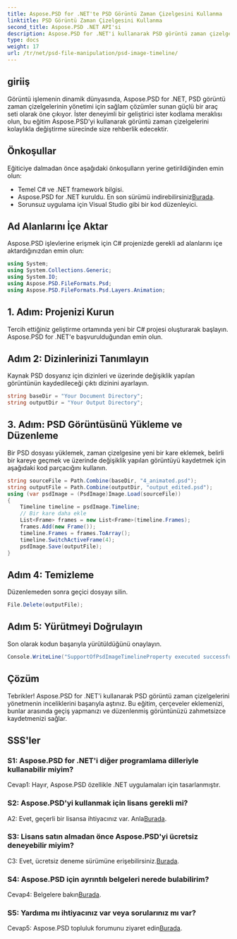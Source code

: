 ```yaml
---
title: Aspose.PSD for .NET'te PSD Görüntü Zaman Çizelgesini Kullanma
linktitle: PSD Görüntü Zaman Çizelgesini Kullanma
second_title: Aspose.PSD .NET API'si
description: Aspose.PSD for .NET'i kullanarak PSD görüntü zaman çizelgelerini zahmetsizce yönetmeyi öğrenin. Çerçeve ekleyin, sorunsuzca geçiş yapın ve görüntü düzenleme becerilerinizi geliştirin.
type: docs
weight: 17
url: /tr/net/psd-file-manipulation/psd-image-timeline/
---
```

## giriiş
Görüntü işlemenin dinamik dünyasında, Aspose.PSD for .NET, PSD görüntü zaman çizelgelerinin yönetimi için sağlam çözümler sunan güçlü bir araç seti olarak öne çıkıyor. İster deneyimli bir geliştirici ister kodlama meraklısı olun, bu eğitim Aspose.PSD'yi kullanarak görüntü zaman çizelgelerini kolaylıkla değiştirme sürecinde size rehberlik edecektir.
## Önkoşullar
Eğiticiye dalmadan önce aşağıdaki önkoşulların yerine getirildiğinden emin olun:
- Temel C# ve .NET framework bilgisi.
-  Aspose.PSD for .NET kuruldu. En son sürümü indirebilirsiniz[Burada](https://releases.aspose.com/psd/net/).
- Sorunsuz uygulama için Visual Studio gibi bir kod düzenleyici.
## Ad Alanlarını İçe Aktar
Aspose.PSD işlevlerine erişmek için C# projenizde gerekli ad alanlarını içe aktardığınızdan emin olun:
```csharp
using System;
using System.Collections.Generic;
using System.IO;
using Aspose.PSD.FileFormats.Psd;
using Aspose.PSD.FileFormats.Psd.Layers.Animation;
```
## 1. Adım: Projenizi Kurun
Tercih ettiğiniz geliştirme ortamında yeni bir C# projesi oluşturarak başlayın. Aspose.PSD for .NET'e başvurulduğundan emin olun.
## Adım 2: Dizinlerinizi Tanımlayın
Kaynak PSD dosyanız için dizinleri ve üzerinde değişiklik yapılan görüntünün kaydedileceği çıktı dizinini ayarlayın.
```csharp
string baseDir = "Your Document Directory";
string outputDir = "Your Output Directory";
```
## 3. Adım: PSD Görüntüsünü Yükleme ve Düzenleme
Bir PSD dosyası yüklemek, zaman çizelgesine yeni bir kare eklemek, belirli bir kareye geçmek ve üzerinde değişiklik yapılan görüntüyü kaydetmek için aşağıdaki kod parçacığını kullanın.
```csharp
string sourceFile = Path.Combine(baseDir, "4_animated.psd");
string outputFile = Path.Combine(outputDir, "output_edited.psd");
using (var psdImage = (PsdImage)Image.Load(sourceFile))
{
    Timeline timeline = psdImage.Timeline;
    // Bir kare daha ekle
    List<Frame> frames = new List<Frame>(timeline.Frames);
    frames.Add(new Frame());
    timeline.Frames = frames.ToArray();
    timeline.SwitchActiveFrame(4);
    psdImage.Save(outputFile);
}
```
## Adım 4: Temizleme
Düzenlemeden sonra geçici dosyayı silin.
```csharp
File.Delete(outputFile);
```
## Adım 5: Yürütmeyi Doğrulayın
Son olarak kodun başarıyla yürütüldüğünü onaylayın.
```csharp
Console.WriteLine("SupportOfPsdImageTimelineProperty executed successfully");
```
## Çözüm
Tebrikler! Aspose.PSD for .NET'i kullanarak PSD görüntü zaman çizelgelerini yönetmenin inceliklerini başarıyla aştınız. Bu eğitim, çerçeveler eklemenizi, bunlar arasında geçiş yapmanızı ve düzenlenmiş görüntünüzü zahmetsizce kaydetmenizi sağlar.
## SSS'ler

### S1: Aspose.PSD for .NET'i diğer programlama dilleriyle kullanabilir miyim?

Cevap1: Hayır, Aspose.PSD özellikle .NET uygulamaları için tasarlanmıştır.

### S2: Aspose.PSD'yi kullanmak için lisans gerekli mi?

 A2: Evet, geçerli bir lisansa ihtiyacınız var. Anla[Burada](https://purchase.aspose.com/buy).

### S3: Lisans satın almadan önce Aspose.PSD'yi ücretsiz deneyebilir miyim?

 C3: Evet, ücretsiz deneme sürümüne erişebilirsiniz.[Burada](https://releases.aspose.com/).

### S4: Aspose.PSD için ayrıntılı belgeleri nerede bulabilirim?

 Cevap4: Belgelere bakın[Burada](https://reference.aspose.com/psd/net/).

### S5: Yardıma mı ihtiyacınız var veya sorularınız mı var?

 Cevap5: Aspose.PSD topluluk forumunu ziyaret edin[Burada](https://forum.aspose.com/c/psd/34).